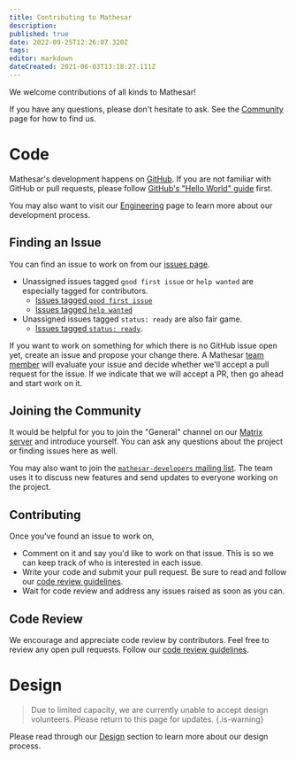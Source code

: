```yaml
---
title: Contributing to Mathesar
description: 
published: true
date: 2022-09-25T12:26:07.320Z
tags: 
editor: markdown
dateCreated: 2021-06-03T13:18:27.111Z
---
```


We welcome contributions of all kinds to Mathesar!

If you have any questions, please don't hesitate to ask. See the [Community](/community) page for how to find us.

# Code
Mathesar's development happens on [GitHub](https://github.com/centerofci/mathesar). If you are not familiar with GitHub or pull requests, please follow [GitHub's "Hello World" guide](https://guides.github.com/activities/hello-world/) first.

You may also want to visit our [Engineering](/engineering) page to learn more about our development process.

## Finding an Issue
You can find an issue to work on from our [issues page](https://github.com/centerofci/mathesar/issues).
  - Unassigned issues tagged `good first issue` or `help wanted` are especially tagged for contributors.
    - [Issues tagged `good first issue`](https://github.com/centerofci/mathesar/issues?q=is%3Aopen+is%3Aissue+no%3Aassignee+label%3A%22good+first+issue%22)
    - [Issues tagged `help wanted`](https://github.com/centerofci/mathesar/issues?q=is%3Aopen+is%3Aissue+no%3Aassignee+label%3A%22help+wanted%22)
  - Unassigned issues tagged `status: ready` are also fair game.
    - [Issues tagged `status: ready`](https://github.com/centerofci/mathesar/issues?q=is%3Aopen+is%3Aissue+label%3A%22status%3A+ready%22+no%3Aassignee).

If you want to work on something for which there is no GitHub issue open yet, create an issue and propose your change there. A Mathesar [team member](/team) will evaluate your issue and decide whether we'll accept a pull request for the issue. If we indicate that we will accept a PR, then go ahead and start work on it.

## Joining the Community
It would be helpful for you to join the "General" channel on our [Matrix server](/community/matrix) and introduce yourself. You can ask any questions about the project or finding issues here as well.

You may also want to join the [`mathesar-developers` mailing list](/community/mailing-lists). The team uses it to discuss new features and send updates to everyone working on the project.

## Contributing
Once you've found an issue to work on, 

- Comment on it and say you'd like to work on that issue. This is so we can keep track of who is interested in each issue.
- Write your code and submit your pull request. Be sure to read and follow our [code review guidelines](/engineering/code-review).
- Wait for code review and address any issues raised as soon as you can.

## Code Review
We encourage and appreciate code review by contributors. Feel free to review any open pull requests. Follow our [code review guidelines](/engineering/code-review).

# Design
> Due to limited capacity, we are currently unable to accept design volunteers. Please return to this page for updates.
{.is-warning}

Please read through our [Design](/design) section to learn more about our design process.
